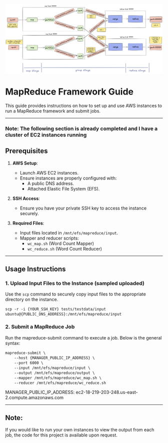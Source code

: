 ![MapReduce Image](flowchart.excalidraw.png)

# MapReduce Framework Guide

This guide provides instructions on how to set up and use AWS instances to run a MapReduce framework and submit jobs.

---

### Note: The following section is already completed and I have a cluster of EC2 instances running

## Prerequisites 

1. **AWS Setup**:
   - Launch AWS EC2 instances.
   - Ensure instances are properly configured with:
     - A public DNS address.
     - Attached Elastic File System (EFS).

2. **SSH Access**:
   - Ensure you have your private SSH key to access the instance securely.

3. **Required Files**:
   - Input files located in `/mnt/efs/mapreduce/input`.
   - Mapper and reducer scripts:
     - `wc_map.sh` (Word Count Mapper)
     - `wc_reduce.sh` (Word Count Reducer)

---

## Usage Instructions

### 1. Upload Input Files to the Instance (sampled uploaded)

Use the `scp` command to securely copy input files to the appropriate directory on the instance.

```
scp -r -i {YOUR_SSH_KEY} tests/testdata/input ubuntu@{PUBLIC_DNS_ADDRESS}:/mnt/efs/mapreduce/input
```

### 2. Submit a MapReduce Job

Run the mapreduce-submit command to execute a job. Below is the general syntax:

```
mapreduce-submit \
    --host {MANAGER_PUBLIC_IP_ADDRESS} \
    --port 6000 \
    --input /mnt/efs/mapreduce/input \
    --output /mnt/efs/mapreduce/output \
    --mapper /mnt/efs/mapreduce/wc_map.sh \
    --reducer /mnt/efs/mapreduce/wc_reduce.sh
```

MANAGER_PUBLIC_IP_ADDRESS: ec2-18-219-203-248.us-east-2.compute.amazonaws.com

---

## Note: 
If you would like to run your own instances to view the output from each job, the code for this project is available upon request.



